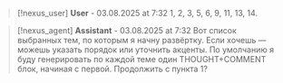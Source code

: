 >[!nexus_user] **User** - 03.08.2025 at 7:32
> 1, 2, 3, 5, 6, 9, 11, 13, 14.
<!-- UID: 47e71d2d-8a5a-42c1-b6bd-372e3aebc408 -->




>[!nexus_agent] **Assistant** - 03.08.2025 at 7:32
> Вот список выбранных тем, по которым я начну развёртку. Если хочешь — можешь указать порядок или уточнить акценты. По умолчанию я буду генерировать по каждой теме один THOUGHT+COMMENT блок, начиная с первой. Продолжить с пункта 1?
<!-- UID: 58a84a5e-f713-4a65-a94c-f1bc4fdba5e5 -->